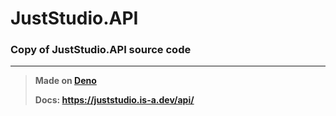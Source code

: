 # JustStudio.API
### Copy of JustStudio.API source code
------
> **Made on [Deno](https://deno.com/)**
> 
> **Docs: https://juststudio.is-a.dev/api/**
